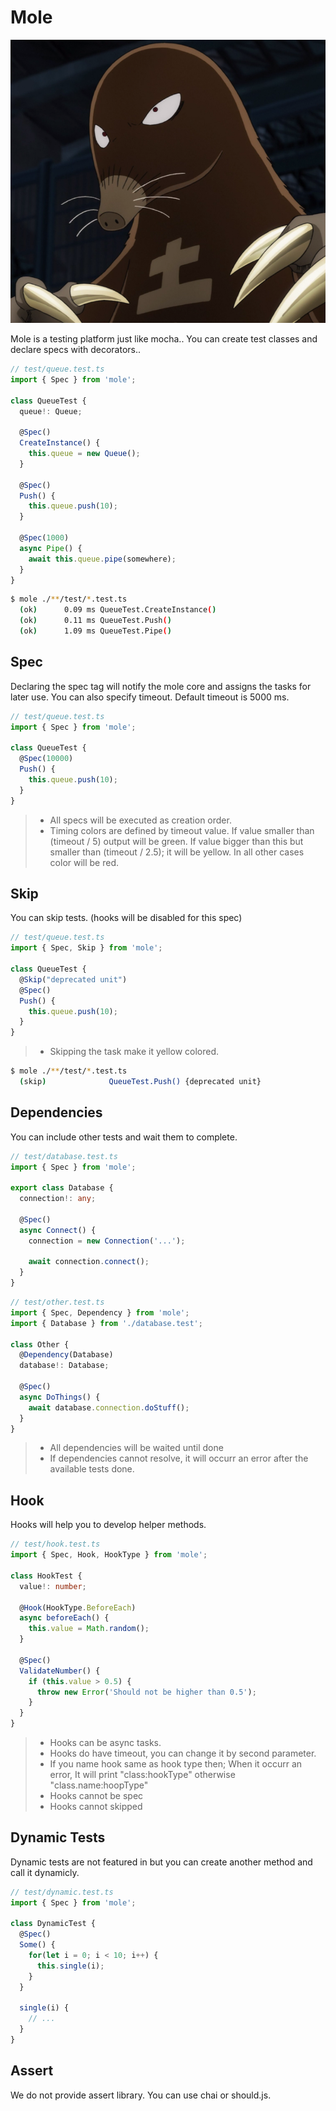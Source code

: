 Mole
==========

![](docs/mole.png)

Mole is a testing platform just like mocha.. You can create test classes and declare specs with decorators..

```ts
// test/queue.test.ts
import { Spec } from 'mole';

class QueueTest {
  queue!: Queue;

  @Spec()
  CreateInstance() {
    this.queue = new Queue();  
  }

  @Spec()
  Push() {
    this.queue.push(10);
  }

  @Spec(1000)
  async Pipe() {
    await this.queue.pipe(somewhere);
  }
}
```

```bash
$ mole ./**/test/*.test.ts
  (ok)      0.09 ms QueueTest.CreateInstance()
  (ok)      0.11 ms QueueTest.Push()
  (ok)      1.09 ms QueueTest.Pipe()
```

## Spec

Declaring the spec tag will notify the mole core and assigns the tasks for later use. You can also specify timeout. Default timeout is 5000 ms.

```ts
// test/queue.test.ts
import { Spec } from 'mole';

class QueueTest {
  @Spec(10000)
  Push() {
    this.queue.push(10);
  }
}
```

> * All specs will be executed as creation order.
> * Timing colors are defined by timeout value. If value smaller than (timeout / 5) output will be green. If value bigger than this but smaller than (timeout / 2.5); it will be yellow. In all other cases color will be red.


## Skip

You can skip tests. (hooks will be disabled for this spec)

```ts
// test/queue.test.ts
import { Spec, Skip } from 'mole';

class QueueTest {
  @Skip("deprecated unit")
  @Spec()
  Push() {
    this.queue.push(10);
  }
}
```

> * Skipping the task make it yellow colored.

```bash
$ mole ./**/test/*.test.ts
  (skip)              QueueTest.Push() {deprecated unit}
```


## Dependencies

You can include other tests and wait them to complete.

```ts
// test/database.test.ts
import { Spec } from 'mole';

export class Database {
  connection!: any;

  @Spec() 
  async Connect() {
    connection = new Connection('...');

    await connection.connect();
  }
}
```

```ts
// test/other.test.ts
import { Spec, Dependency } from 'mole';
import { Database } from './database.test';

class Other {
  @Dependency(Database)
  database!: Database;

  @Spec() 
  async DoThings() {
    await database.connection.doStuff();
  }
}
```

> * All dependencies will be waited until done
> * If dependencies cannot resolve, it will occurr an error after the available tests done.

## Hook

Hooks will help you to develop helper methods.

```ts
// test/hook.test.ts
import { Spec, Hook, HookType } from 'mole';

class HookTest {
  value!: number;

  @Hook(HookType.BeforeEach)
  async beforeEach() {
    this.value = Math.random();
  }

  @Spec()
  ValidateNumber() {
    if (this.value > 0.5) {
      throw new Error('Should not be higher than 0.5');
    }
  }
}
```

> * Hooks can be async tasks.
> * Hooks do have timeout, you can change it by second parameter.
> * If you name hook same as hook type then; When it occurr an error, It will print "class:hookType" otherwise "class.name:hoopType"
> * Hooks cannot be spec
> * Hooks cannot skipped

## Dynamic Tests

Dynamic tests are not featured in but you can create another method and call it dynamicly.


```ts
// test/dynamic.test.ts
import { Spec } from 'mole';

class DynamicTest {
  @Spec()
  Some() {
    for(let i = 0; i < 10; i++) {
      this.single(i);
    }
  }

  single(i) {
    // ...    
  }
}
```

## Assert

We do not provide assert library. You can use chai or should.js.

